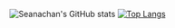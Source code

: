![Seanachan's GitHub stats](https://github-readme-stats.vercel.app/api?username=Seanachan&count_private=true&show_icons=true&theme=dark)
[![Top Langs](https://github-readme-stats.vercel.app/api/top-langs/?username=Seanachan)](https://github.com/Seanachan/github-readme-stats)
